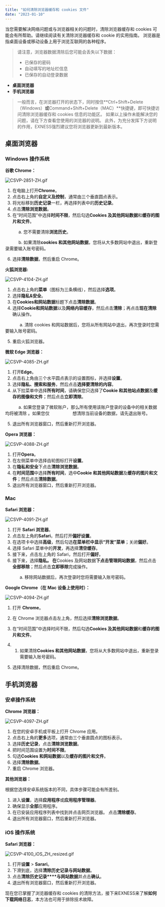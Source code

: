 ```yaml
---
title: "如何清除浏览器缓存和 cookies 文件"
date: "2023-01-10"
---
```


当您需要解决网络问题或与浏览器相关的问题时，清除浏览器缓存和 cookies 可能会有所帮助。请继续阅读有关清除浏览器缓存和 cookie 的实用指南。 浏览器是指桌面设备或移动设备上用于浏览互联网的各种程序。

> 请注意，浏览器数据清除后您可能会丢失以下数据：
> - 已保存的密码
> - 自动填写的地址栏信息
> - 已保存的自动登录数据

- **桌面浏览器**
- **手机浏览器**

> 一般而言，在浏览器打开的状态下，同时按住**Ctrl+Shift+Delete（Windows）**或**Command+Shift+Delete（MAC）**快捷键，即可快捷访问清除浏览器缓存和 cookies 信息的功能区。 如果以上操作未能解决您的问题，请在下方查看您使用的浏览器的说明。 此外，为充分发挥下方说明的作用，EXNESS强烈建议您将浏览器更新到最新版本。

## **桌面浏览器**

### Windows 操作系统

**谷歌 Chrome：**

![CSVP-2851-ZH.gif](https://testingcf.jsdelivr.net/gh/jarlin8/OSS@main/exhelp/CSVP-2851-ZH.gif)

1. 在电脑上打开**Chrome**。
2. 点击右上角的**自定义及控制**，通常由三个垂直圆点表示。
3. 将光标移到**历史记录**一栏，再选择列表中的**历史记录**。
4. 点击**清除浏览数据**。
5. 在“时间范围”中选择**时间不限**，然后勾选**Cookies 及其他网站数据**和**缓存的图片和文件**。

           a. 您不需要清除**浏览历史**。

           b. 如果清除**cookies 和其他网站数据**，您将从大多数网站中退出，重新登录需要输入账号密码。

6. 选择**清除数据**，然后重启 Chrome。

**火狐浏览器:**

![CSVP-4104-ZH.gif](https://testingcf.jsdelivr.net/gh/jarlin8/OSS@main/exhelp/CSVP-4104-ZH.gif)

1. 点击右上角的**菜单**（图标为三条横线），然后选择**选项**。
2. 选择**隐私&安全**。
3. 在**Cookies和网站数据**标题下点击**清除数据**。
4. 选择**Cookie和网站数据**以及**网络内容缓存**，然后点击**清除**；再点击**现在清除**确认操作。

            a. 清除 cookies 和网站数据后，您将从所有网站中退出，再次登录时您需要输入账号密码。

5. 重启火狐浏览器。

**微软 Edge 浏览器：**

![CSVP-4085-ZH.gif](https://testingcf.jsdelivr.net/gh/jarlin8/OSS@main/exhelp/CSVP-4085-ZH.gif)

1. 打开**Edge**。
2. 点击右上角由三个水平圆点表示的设置图标，并选择**设置**。
3. 选择**隐私、搜索和服务**，然后点击**选择要清除的内容**。
4. 从下拉菜单中选择**所有时间**，请确保您只选择了**Cookie 和其他站点数据**及**缓存的图像和文件**；然后点击**立即清除**。

           a. 如果您登录了微软账户，那么所有使用该账户登录的设备中的相关数据均将被清除 。如果您仅                   想清除当前设备的数据，请先退出账号。

5. 退出所有浏览器窗口，然后重新打开浏览器。

**Opera 浏览器：**

![CSVP-4088-ZH.gif](https://testingcf.jsdelivr.net/gh/jarlin8/OSS@main/exhelp/CSVP-4088-ZH.gif)

1. 打开**Opera**。
2. 在左侧菜单中选择齿轮图标打开**设置**。
3. 在**隐私和安全**下点击**清除浏览数据**。
4. 在**时间范围**中选择**所有时间**，选中**Cookie 和其他网站数据**及**缓存的图片和文件**；然后点击**清除数据**。
5. 退出所有浏览器窗口，然后重新打开浏览器。

### Mac

**Safari 浏览器：**

![CSVP-4091-ZH.gif](https://testingcf.jsdelivr.net/gh/jarlin8/OSS@main/exhelp/CSVP-4091-ZH.gif)

1. 打开 **Safari 浏览器**。
2. 点击左上角的**Safari**，然后打开**偏好设置**。
3. 在选项卡中选择**高级**，然后勾选**在菜单栏中显示“开发”菜单**；关闭**偏好**。
4. 选择 Safari 菜单中的**开发**，再选择**清空缓存**。
5. 接下来，点击左上角的 Safari，然后打开**偏好**。
6. 接下来，选择**隐私。 在**Cookies 及网站数据**下点击管理网站数据**，然后点击**全部移除**；然后点击**立即移除**完成操作。

            a. 移除网站数据后，再次登录时您将需要输入账号密码。

**Google Chrome（在 Mac 设备上使用时）：**

![CSVP-4094-ZH.gif](https://testingcf.jsdelivr.net/gh/jarlin8/OSS@main/exhelp/CSVP-4094-ZH.gif)

1. 打开 **Chrome**。
2. 在 Chrome 浏览器点击左上角，然后选择**清除浏览数据**。
3. 在“时间范围”中选择时间不限，然后勾选**Cookies 及其他网站数据**和**缓存的图片和文件**。

1. 1. 如果清除**Cookies 和其他网站数据**，您将从大多数网站中退出，重新登录需要输入账号密码。

4. 选择清除数据，然后重启 Chrome。

## **手机浏览器**

### 安卓操作系统

**Chrome 浏览器：**

![CSVP-4097-ZH.gif](https://testingcf.jsdelivr.net/gh/jarlin8/OSS@main/exhelp/CSVP-4097-ZH.gif)

1. 在您的安卓手机或平板上打开 Chrome 应用。
2. 点击右上角的**更多**选项，通常由三个垂直圆点的图标表示。
3. 选择**历史记录**，点击**清除浏览数据**。
4. 把时间范围设置为**时间不限**。
5. 勾选**Cookies 和网站数据**以及**缓存的图片和文件**。
6. 选择**清除数据**。
7. 重启 Chrome 浏览器。

**其他浏览器：**

根据您选择安卓系统版本的不同，具体步骤可能会有所差别。

1. 进入**设置**，选择**应用程序**或**应用程序管理器**。
2. 确保显示**全部**应用程序。
3. 在已安装应用程序列表中找到并点击网页浏览器。 点击**清除缓存**。
4. 退出所有浏览器窗口，然后重新打开浏览器。

### iOS 操作系统

**Safari 浏览器：**

![CSVP-4100_iOS_ZH_resized.gif](https://testingcf.jsdelivr.net/gh/jarlin8/OSS@main/exhelp/CSVP-4100_iOS_ZH_resized.gif)

1. 打开**设置** > **Sarari**。
2. 下滑到底，选择**清除历史记录与网站数据**。
3. 点击**清除历史记录****与网站数据**并点击**确认**。
4. 退出所有浏览器窗口，然后重新打开浏览器。

现在您已掌握了浏览器缓存和 cookies 的清除方法，接下来EXNESS来了解**如何下载网络日志**，本方法也可用于排除技术故障。
